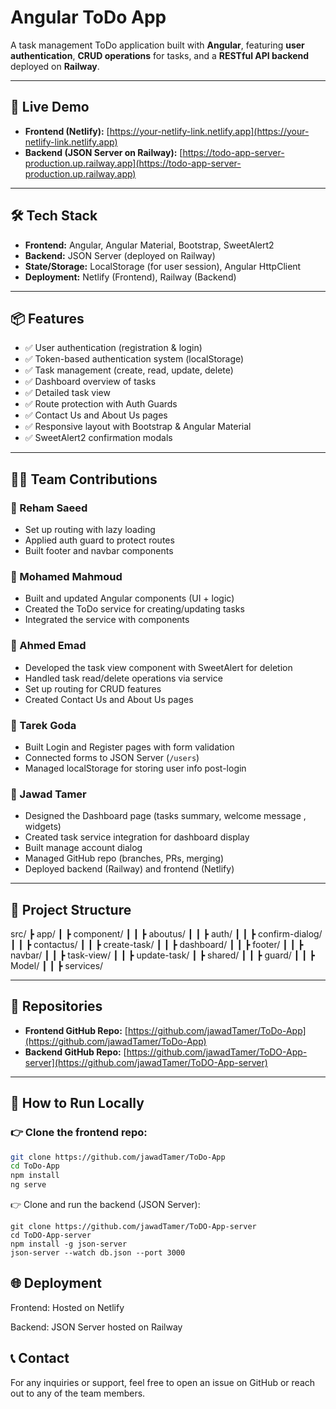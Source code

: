 # Angular ToDo App

A task management ToDo application built with **Angular**, featuring **user authentication**, **CRUD operations** for tasks, and a **RESTful API backend** deployed on **Railway**.

---

## 🚀 Live Demo

- **Frontend (Netlify):** [https://your-netlify-link.netlify.app](https://your-netlify-link.netlify.app)
- **Backend (JSON Server on Railway):** [https://todo-app-server-production.up.railway.app](https://todo-app-server-production.up.railway.app)

---

## 🛠️ Tech Stack

- **Frontend:** Angular, Angular Material, Bootstrap, SweetAlert2
- **Backend:** JSON Server (deployed on Railway)
- **State/Storage:** LocalStorage (for user session), Angular HttpClient
- **Deployment:** Netlify (Frontend), Railway (Backend)

---

## 📦 Features

- ✅ User authentication (registration & login)
- ✅ Token-based authentication system (localStorage)
- ✅ Task management (create, read, update, delete)
- ✅ Dashboard overview of tasks
- ✅ Detailed task view
- ✅ Route protection with Auth Guards
- ✅ Contact Us and About Us pages
- ✅ Responsive layout with Bootstrap & Angular Material
- ✅ SweetAlert2 confirmation modals

---

## 👨‍💻 Team Contributions

### 🔹 Reham Saeed
- Set up routing with lazy loading
- Applied auth guard to protect routes
- Built footer and navbar components

### 🔹 Mohamed Mahmoud
- Built and updated Angular components (UI + logic)
- Created the ToDo service for creating/updating tasks
- Integrated the service with components

### 🔹 Ahmed Emad
- Developed the task view component with SweetAlert for deletion
- Handled task read/delete operations via service
- Set up routing for CRUD features
- Created Contact Us and About Us pages

### 🔹 Tarek Goda
- Built Login and Register pages with form validation
- Connected forms to JSON Server (`/users`)
- Managed localStorage for storing user info post-login

### 🔹 Jawad Tamer
- Designed the Dashboard page (tasks summary, welcome message , widgets)
- Created task service integration for dashboard display
- Built manage account dialog
- Managed GitHub repo (branches, PRs, merging)
- Deployed backend (Railway) and frontend (Netlify)

---

## 📁 Project Structure

src/
 ┣ app/
  ┃ ┣ component/
    ┃ ┃ ┣ aboutus/
    ┃ ┃ ┣ auth/
    ┃ ┃ ┣ confirm-dialog/
    ┃ ┃ ┣ contactus/
    ┃ ┃ ┣ create-task/
    ┃ ┃ ┣ dashboard/
    ┃ ┃ ┣ footer/
    ┃ ┃ ┣ navbar/
    ┃ ┃ ┣ task-view/
    ┃ ┃ ┣ update-task/
 ┃ ┣ shared/
    ┃ ┃ ┣ guard/
    ┃ ┃ ┣ Model/
    ┃ ┃ ┣ services/

---

## 📡 Repositories

- **Frontend GitHub Repo:** [https://github.com/jawadTamer/ToDo-App](https://github.com/jawadTamer/ToDo-App)
- **Backend GitHub Repo:** [https://github.com/jawadTamer/ToDO-App-server](https://github.com/jawadTamer/ToDO-App-server)

---

## 🧪 How to Run Locally

### 👉 Clone the frontend repo:
```bash
git clone https://github.com/jawadTamer/ToDo-App
cd ToDo-App
npm install
ng serve
````
👉 Clone and run the backend (JSON Server):
````
git clone https://github.com/jawadTamer/ToDO-App-server
cd ToDO-App-server
npm install -g json-server
json-server --watch db.json --port 3000
````
## 🌐 Deployment

Frontend: Hosted on Netlify

Backend: JSON Server hosted on Railway

## 📞 Contact
For any inquiries or support, feel free to open an issue on GitHub or reach out to any of the team members.
